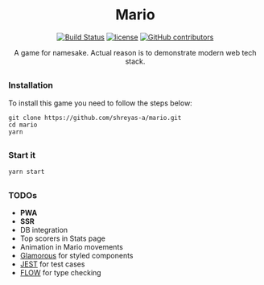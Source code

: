 <div align="center">

# Mario

[![Build Status](https://travis-ci.org/shreyas-a/mario.svg?branch=master)](https://travis-ci.org/shreyas-a/mario)
[![license](https://img.shields.io/github/license/shreyas-a/mario.svg)](https://github.com/shreyas-a/mario/blob/master/LICENSE)
[![GitHub contributors](https://img.shields.io/github/contributors/shreyas-a/mario.svg)](https://github.com/shreyas-a/mario/graphs/contributors)


A game for namesake. Actual reason is to demonstrate modern web tech stack.
</div>

##

### Installation

To install this game you need to follow the steps below:

```
git clone https://github.com/shreyas-a/mario.git
cd mario
yarn
```

##

### Start it

`yarn start`

##

### TODOs

- **PWA**
- **SSR**
- DB integration
- Top scorers in Stats page
- Animation in Mario movements
- [Glamorous](https://glamorous.rocks/) for styled components
- [JEST](https://facebook.github.io/jest/) for test cases
- [FLOW](https://flow.org/) for type checking

##


